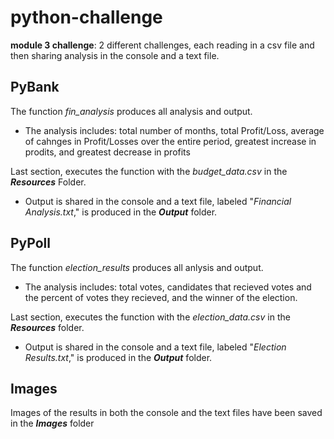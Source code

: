 # python-challenge
**module 3 challenge**: 2 different challenges, each reading in a csv file and then sharing analysis in the console and a text file.

## PyBank
The function _fin_analysis_ produces all analysis and output.
  - The analysis includes: total number of months, total Profit/Loss, average of cahnges in Profit/Losses over the entire period, greatest increase in prodits, and greatest decrease in profits


Last section, executes the function with the _budget_data.csv_ in the **_Resources_** Folder.
  - Output is shared in the console and a text file, labeled "_Financial Analysis.txt_," is produced in the **_Output_** folder.


## PyPoll
The function _election_results_ produces all anlysis and output.
  - The analysis includes: total votes, candidates that recieved votes and the percent of votes they recieved, and the winner of the election.


Last section, executes the function with the _election_data.csv_ in the **_Resources_** folder.
  - Output is shared in the console and a text file, labeled "_Election Results.txt_," is produced in the **_Output_** folder.


## Images
Images of the results in both the console and the text files have been saved in the **_Images_** folder
